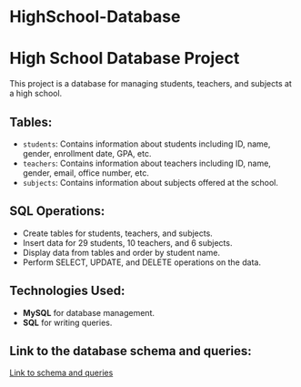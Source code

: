 # HighSchool-Database
# High School Database Project

This project is a database for managing students, teachers, and subjects at a high school.

## Tables:
- `students`: Contains information about students including ID, name, gender, enrollment date, GPA, etc.
- `teachers`: Contains information about teachers including ID, name, gender, email, office number, etc.
- `subjects`: Contains information about subjects offered at the school.

## SQL Operations:
- Create tables for students, teachers, and subjects.
- Insert data for 29 students, 10 teachers, and 6 subjects.
- Display data from tables and order by student name.
- Perform SELECT, UPDATE, and DELETE operations on the data.

## Technologies Used:
- **MySQL** for database management.
- **SQL** for writing queries.

## Link to the database schema and queries:

[Link to schema and queries](https://github.com/Yousefalatawi/HighSchool-Database/blob/main/Highschool%20database.sql)
